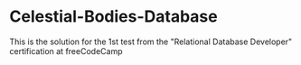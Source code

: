 # Celestial-Bodies-Database

This is the solution for the 1st test from the "Relational Database Developer" certification at freeCodeCamp
